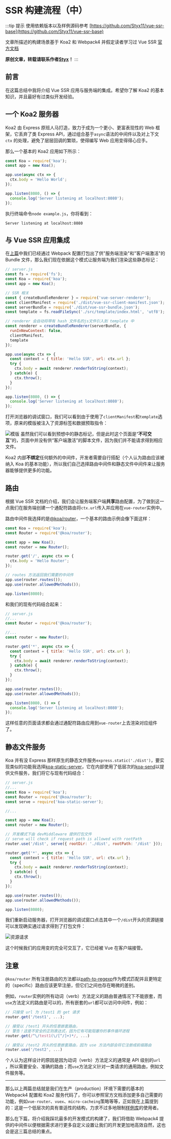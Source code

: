 # SSR 构建流程（中）

:::tip 提示
使用依赖版本以及样例源码参考 [https://github.com/Styx11/vue-ssr-base](https://github.com/Styx11/vue-ssr-base)

文章所描述的构建场景基于 Koa2 和 Webpack4 并假定读者学习过 Vue SSR [官方文档](https://ssr.vuejs.org/zh/#什么是服务器端渲染-ssr-？)

**原创文章，转载请联系作者[Styx](https://github.com/Styx11)！**
:::

## 前言
在这篇总结中我将介绍 Vue SSR 应用与服务端的集成。希望你了解 Koa2 的基本知识，并且最好有过类似开发经验。

## 一个 Koa2 服务器
Koa2 由 Express 原班人马打造，致力于成为一个更小、更富表现性的 Web 框架，它丢弃了类 Express API，通过组合基于`async`语法的中间件以及对上下文 `ctx` 的处理，避免了层层回调的繁琐，使得编写 Web 应用变得得心应手。

那么一个基本的 Koa2 应用如下所示：
```js
const Koa = require('koa');
const app = new Koa();

app.use(async ctx => {
  ctx.body = 'Hello World';
});

app.listen(8080, () => {
  console.log('Server listening at localhost:8080');
});
```

执行终端命令`node example.js`，你将看到：
```shell
Server listening at localhost:8080
```

## 与 Vue SSR 应用集成
在[上篇](./ssr_first_part.md)中我们已经通过 Webpack 配置打包出了供"服务端渲染"和"客户端激活"的 Bundle 文件，那么我们现在依据这个模式让服务端为我们渲染这些静态标记：
```js
// server.js
const fs = require('fs');
const Koa = require('koa');
const app = new Koa();

// SSR 相关
const { createBundleRenderer } = require('vue-server-renderer');
const clientManifest = require('./dist/vue-ssr-client-manifest.json');
const serverBundle = require('./dist/vue-ssr-bundle.json');
const template = fs.readFileSync('./src/template/index.html', 'utf8');

// renderer 会自动将带有 hash 文件名的js文件引入到 template 中
const renderer = createBundleRenderer(serverBundle, {
  runInNewContext: false,
  clientManifest,
  template
});

app.use(async ctx => {
  const context = { title: 'Hello SSR', url: ctx.url };
  try {
    ctx.body = await renderer.renderToString(context);
  } catch(e) {
    ctx.throw();
  }
});

app.listen(8080, () => {
  console.log('Server listening at localhost:8080');
});
```
打开浏览器的调试窗口，我们可以看到由于使用了`clientManifest`和`template`选项，原来的模版被注入了资源标签和数据预取指令：

![模版](https://s1.ax1x.com/2020/04/13/GX6zfs.png)
虽然我们可以看到预想中的静态标记，但是此时这个页面是“**不可交互**”的，页面中并没有供“客户端激活”的脚本文件，因为我们并不能请求得到相应文件。

Koa2 内部**不绑定**任何额外的中间件，开发者需要自行搭配（个人认为路由应该被纳入 Koa 的基本功能），所以我们自己选择路由中间件和静态文件中间件来让服务器能够提供更多的功能。

## 路由
根据 Vue SSR 文档的介绍，我们会让服务端客户端**共享**路由配置，为了做到这一点我们在服务端创建一个通配符路由将`ctx.url`传入并应用在`vue-router`实例中。

路由中间件我选择的是[@koa/router](https://github.com/koajs/router)，一个基本的路由示例会像下面这样：
```js
const Koa = require('koa');
const Router = require('@koa/router');

const app = new Koa();
const router = new Router();

router.get('/', async ctx => {
  ctx.body = 'Hello Router';
});

// routes 方法返回我们需要的中间件
app.use(router.routes());
app.use(router.allowedMethods());

app.listen(8080);
```
和我们的现有代码结合起来：
```js
// server.js
//...
const Router = require('@koa/router');

//...
const router = new Router();

router.get('*', async ctx => {
  const context = { title: 'Hello SSR', url: ctx.url };
  try {
    ctx.body = await renderer.renderToString(context);
  } catch(e) {
    ctx.throw();
  }
});

app.use(router.routes());
app.use(router.allowedMethods());

app.listen(8080, () => {
  console.log('Server listening at localhost:8080');
});
```
这样任意的页面请求都会通过通配符路由应用到`vue-router`上去渲染对应组件了。

## 静态文件服务
Koa 并有没 Express 那样原生的静态文件服务`express.static('./dist')`，要实现类似的功能我选择[koa-static-server](https://github.com/pkoretic/koa-static-server)，它在内部使用了低层次的[koa-send](https://github.com/koajs/send)以提供文件服务，我们将它与现有代码结合：
```js
// server.js
//...
const Koa = require('koa');
const Router = require('@koa/router');
const serve = require('koa-static-server');

//...

const app = new Koa();
const router = new Router();

// 开发模式下由 devMiddleware 提供打包文件
// serve will check if request path is allowed with rootPath
router.use('/dist', serve({ rootDir: './dist', rootPath: '/dist' }));

router.get('*', async ctx => {
  const context = { title: 'Hello SSR', url: ctx.url };
  try {
    ctx.body = await renderer.renderToString(context);
  } catch(e) {
    ctx.throw();
  }
});

app.use(router.routes());
app.use(router.allowedMethods());

app.listen(8080);
```
我们重新启动服务器，打开浏览器的调试窗口点击其中一个`/dist`开头的资源链接可以发现确实通过请求得到了打包文件：

![资源请求](https://s1.ax1x.com/2020/04/14/GxWd1g.png)

这个时候我们的应用变的完全可交互了，它已经被 Vue 在客户端接管。

## 注意
`@koa/router` 所有注册路由的方法都以[path-to-regexp](https://github.com/pillarjs/path-to-regexp)作为模式匹配并且更特定的（specific）路由应该更早注册，但它们之间也存在略微的差别。

例如，`router`实例的所有动词（verb）方法定义的路由普通情况下不能嵌套，而`use`方法定义的路由是可以的，所有嵌套的`url`都可以访问中间件，例如：
```js
// 只接受 url 为 /test1 的 get 请求
router.get('/test1', ...);

// 接受以 /test1 开头的任意嵌套路由，
// 警告！这是不安全的正则表达式，因为它有可能阻塞你的事件循环进程
router.get(/^\/test1(\/[^/]+)*/, ...)

// 接受以 /test2 开头的任意嵌套路由，因为 use 方法内部会将它注册成前缀路由
router.use('/test2', ...)
```
个人认为这样设计的原因是因为动词（verb）方法定义的通常是 API 级别的`url` ，所以需要安全、准确的路由；而`use`方法定义针对一类请求的通用路由，例如文件服务等。

---
那么以上两篇总结就是我们在生产（production）环境下需要的基本的 Webpack4 配置和 Koa2 服务代码了，你可以参照官方文档添加更多自己需要的功能，例如`vue-router`、`vuex`、`micro-cacheing`策略等等，正如我在上篇提到的：这是一个低层次的具有普适性的结构，力求不过多地限制[样例库](https://github.com/Styx11/vue-ssr-base)的使用者。

那么在下篇，将介绍我踩坑最多的开发模式的构建了，我们将借助 Webpack4 提供的中间件以便根据需求进行更多自定义设置让我们的开发更加地高效自然，这也会是这三篇总结的重点。